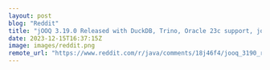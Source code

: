 ```yaml
---
layout: post
blog: "Reddit"
title: "jOOQ 3.19.0 Released with DuckDB, Trino, Oracle 23c support, join path improvements, an official gradle plugin, commercial maven repositories, policies, UDT paths, trigger meta data, hierarchies, and much more"
date: 2023-12-15T16:37:15Z
image: images/reddit.png
remote_url: "https://www.reddit.com/r/java/comments/18j46f4/jooq_3190_released_with_duckdb_trino_oracle_23c/"
---
```

